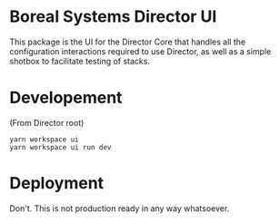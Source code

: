 # Boreal Systems Director UI

This package is the UI for the Director Core that handles all the configuration interactions required to use Director, as well as a simple shotbox to facilitate testing of stacks.

# Developement
(From Director root)
```
yarn workspace ui
yarn workspace ui run dev
```
# Deployment
Don't. This is not production ready in any way whatsoever.